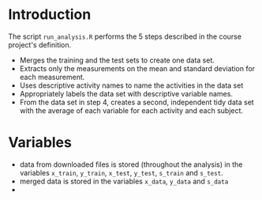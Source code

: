 # Introduction

The script `run_analysis.R` performs the 5 steps described in the course project's definition.

* Merges the training and the test sets to create one data set.
* Extracts only the measurements on the mean and standard deviation for each measurement. 
* Uses descriptive activity names to name the activities in the data set
* Appropriately labels the data set with descriptive variable names. 
* From the data set in step 4, creates a second, independent tidy data set with the average of each variable for each activity and each subject.

# Variables

* data from downloaded files is stored (throughout the analysis) in the variables `x_train`, `y_train`, `x_test`, `y_test`, `s_train` and `s_test`.
* merged data is stored in the variables `x_data`, `y_data` and `s_data`
* 